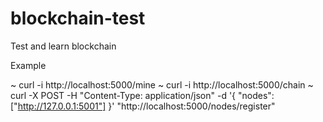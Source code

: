 # blockchain-test
Test and learn blockchain


Example 

~ curl -i http://localhost:5000/mine
~ curl -i http://localhost:5000/chain
~ curl -X POST -H "Content-Type: application/json" -d '{
 "nodes": ["http://127.0.0.1:5001"]
}' "http://localhost:5000/nodes/register"

